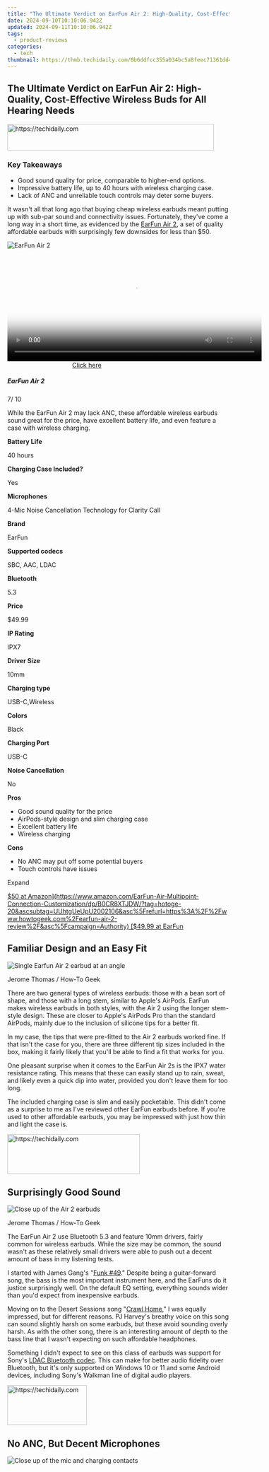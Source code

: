 ```yaml
---
title: "The Ultimate Verdict on EarFun Air 2: High-Quality, Cost-Effective Wireless Buds for All Hearing Needs"
date: 2024-09-10T10:10:06.942Z
updated: 2024-09-11T10:10:06.942Z
tags:
  - product-reviews
categories:
  - tech
thumbnail: https://thmb.techidaily.com/0b6ddfcc355a034bc5a8feec71361dd4191fefb9c46706aa01bde874e33ab2b8.jpeg
---
```


## The Ultimate Verdict on EarFun Air 2: High-Quality, Cost-Effective Wireless Buds for All Hearing Needs





<!-- affiliate ads begin -->
<a href="https://aligracehair.sjv.io/c/5597632/2115920/19272" target="_top" id="2115920">
  <img src="//a.impactradius-go.com/display-ad/19272-2115920" border="0" alt="https://techidaily.com" width="468" height="60"/>
</a>
<img height="0" width="0" src="https://aligracehair.sjv.io/i/5597632/2115920/19272" style="position:absolute;visibility:hidden;" border="0" />
<!-- affiliate ads end -->




### Key Takeaways

* Good sound quality for price, comparable to higher-end options.
* Impressive battery life, up to 40 hours with wireless charging case.
* Lack of ANC and unreliable touch controls may deter some buyers.

 It wasn't all that long ago that buying cheap wireless earbuds meant putting up with sub-par sound and connectivity issues. Fortunately, they've come a long way in a short time, as evidenced by the [EarFun Air 2](https://www.amazon.com/EarFun-Air-Multipoint-Connection-Customization/dp/B0CR8XTJDW/?tag=hotoge-20&ascsubtag=UUhtgUeUpU2002106&asc%5Frefurl=https%3A%2F%2Fwww.howtogeek.com%2Fearfun-air-2-review%2F&asc%5Fcampaign=Authority), a set of quality affordable earbuds with surprisingly few downsides for less than $50.

![EarFun Air 2](https://static1.howtogeekimages.com/wordpress/wp-content/uploads/2024/02/earfun-air-2.png) 





<!-- affiliate ads begin -->
<span id="1993652">
					<video width="576" height="240" style="cursor:pointer"
           poster="//a.impactradius-go.com/display-clicktoplayimage/1993652.png"
           onclick="if(!this.playClicked){this.play();this.setAttribute('controls',true);this.playClicked=true;}">
	   <source src="//a.impactradius-go.com/display-ad/22993-1993652">
	   <img src="//a.impactradius-go.com/display-clicktoplayimage/1993652.png" style="border: none; height: 100%; width: 100%; object-fit: contain">
	</video>
	<div style="width:360px;text-align:center"><a href="javascript:window.open(decodeURIComponent('https%3A%2F%2Fhomestyler.sjv.io%2Fc%2F5597632%2F1993652%2F22993'), '_blank');void(0);">Click here</a></div>
</span>
<img height="0" width="0" src="https://imp.pxf.io/i/5597632/1993652/22993" style="position:absolute;visibility:hidden;" border="0" />
<!-- affiliate ads end -->




#####  EarFun Air 2

7/ 10 

While the EarFun Air 2 may lack ANC, these affordable wireless earbuds sound great for the price, have excellent battery life, and even feature a case with wireless charging.

**Battery Life** 

 40 hours 

**Charging Case Included?** 

 Yes 

**Microphones** 

 4-Mic Noise Cancellation Technology for Clarity Call 

**Brand** 

 EarFun 

**Supported codecs** 

 SBC, AAC, LDAC 

**Bluetooth** 

 5.3 

**Price** 

 $49.99 

**IP Rating** 

 IPX7 

**Driver Size** 

 10mm 

**Charging type** 

 USB-C,Wireless 

**Colors** 

 Black 

**Charging Port** 

 USB-C 

**Noise Cancellation** 

 No 

**Pros** 
* Good sound quality for the price
* AirPods-style design and slim charging case
* Excellent battery life
* Wireless charging

**Cons** 
* No ANC may put off some potential buyers
* Touch controls have issues

Expand 

[$50 at Amazon](https://www.amazon.com/EarFun-Air-Multipoint-Connection-Customization/dp/B0CR8XTJDW/?tag=hotoge-20&ascsubtag=UUhtgUeUpU2002106&asc%5Frefurl=https%3A%2F%2Fwww.howtogeek.com%2Fearfun-air-2-review%2F&asc%5Fcampaign=Authority) [$49.99 at EarFun](https://www.myearfun.com/headphones/earfun-air-2-hi-res-true-wireless-earbuds-black) 

##  Familiar Design and an Easy Fit

![Single Earfun Air 2 earbud at an angle](https://static1.howtogeekimages.com/wordpress/wp-content/uploads/wm/2024/02/single-earfun-air-2-earbud-at-an-anglejpg_53519414678_o.jpg) 

Jerome Thomas / How-To Geek

 There are two general types of wireless earbuds: those with a bean sort of shape, and those with a long stem, similar to Apple's AirPods. EarFun makes wireless earbuds in both styles, with the Air 2 using the longer stem-style design. These are closer to Apple's AirPods Pro than the standard AirPods, mainly due to the inclusion of silicone tips for a better fit.

 In my case, the tips that were pre-fitted to the Air 2 earbuds worked fine. If that isn't the case for you, there are three different tip sizes included in the box, making it fairly likely that you'll be able to find a fit that works for you.

 One pleasant surprise when it comes to the EarFun Air 2s is the IPX7 water resistance rating. This means that these can easily stand up to rain, sweat, and likely even a quick dip into water, provided you don't leave them for too long.

 The included charging case is slim and easily pocketable. This didn't come as a surprise to me as I've reviewed other EarFun earbuds before. If you're used to other affordable earbuds, you may be impressed with just how thin and light the case is.





<!-- affiliate ads begin -->
<a href="https://aligracehair.sjv.io/c/5597632/2115915/19272" target="_top" id="2115915">
  <img src="//a.impactradius-go.com/display-ad/19272-2115915" border="0" alt="https://techidaily.com" width="300" height="90"/>
</a>
<img height="0" width="0" src="https://aligracehair.sjv.io/i/5597632/2115915/19272" style="position:absolute;visibility:hidden;" border="0" />
<!-- affiliate ads end -->




##  Surprisingly Good Sound

![Close up of the Air 2 earbuds](https://static1.howtogeekimages.com/wordpress/wp-content/uploads/wm/2024/02/close-up-of-the-air-2-earbudsjpg_53519675860_o.jpg) 

Jerome Thomas / How-To Geek

 The EarFun Air 2 use Bluetooth 5.3 and feature 10mm drivers, fairly common for wireless earbuds. While the size may be common, the sound wasn't as these relatively small drivers were able to push out a decent amount of bass in my listening tests.

 I started with James Gang's "[Funk #49](https://www.youtube.com/watch?v=U%5FqHU%5F6Ofc0)." Despite being a guitar-forward song, the bass is the most important instrument here, and the EarFuns do it justice surprisingly well. On the default EQ setting, everything sounds wider than you'd expect from inexpensive earbuds.

 Moving on to the Desert Sessions song "[Crawl Home](https://www.youtube.com/watch?v=wdwRQz2CFTk)," I was equally impressed, but for different reasons. PJ Harvey's breathy voice on this song can sound slightly harsh on some earbuds, but these avoid sounding overly harsh. As with the other song, there is an interesting amount of depth to the bass line that I wasn't expecting on such affordable headphones.

 Something I didn't expect to see on this class of earbuds was support for Sony's [LDAC Bluetooth codec](https://iphone-unlock.techidaily.com/in-2024-how-to-unlock-apple-iphone-8-with-a-mask-on-drfone-by-drfone-ios/). This can make for better audio fidelity over Bluetooth, but it's only supported on Windows 10 or 11 and some Android devices, including Sony's Walkman line of digital audio players.





<!-- affiliate ads begin -->
<a href="https://aligracehair.sjv.io/c/5597632/2115943/19272" target="_top" id="2115943">
  <img src="//a.impactradius-go.com/display-ad/19272-2115943" border="0" alt="https://techidaily.com" width="180" height="90"/>
</a>
<img height="0" width="0" src="https://aligracehair.sjv.io/i/5597632/2115943/19272" style="position:absolute;visibility:hidden;" border="0" />
<!-- affiliate ads end -->




##  No ANC, But Decent Microphones

![Close up of the mic and charging contacts](https://static1.howtogeekimages.com/wordpress/wp-content/uploads/wm/2024/02/close-up-of-the-mic-and-charging-contactsjpg_53518356717_o.jpg) 





<!-- affiliate ads begin -->
<span id="701707">
					<video width="1536" height="864" style="cursor:pointer"
           poster="//a.impactradius-go.com/display-clicktoplayimage/701707.png"
           onclick="if(!this.playClicked){this.play();this.setAttribute('controls',true);this.playClicked=true;}">
	   <source src="//a.impactradius-go.com/display-ad/7443-701707">
	   <img src="//a.impactradius-go.com/display-clicktoplayimage/701707.png" style="border: none; height: 100%; width: 100%; object-fit: contain">
	</video>
	<div style="width:960px;text-align:center"><a href="javascript:window.open(decodeURIComponent('https%3A%2F%2Fappsumo.8odi.net%2Fc%2F5597632%2F701707%2F7443'), '_blank');void(0);">Click here</a></div>
</span>
<img height="0" width="0" src="https://imp.pxf.io/i/5597632/701707/7443" style="position:absolute;visibility:hidden;" border="0" />
<!-- affiliate ads end -->




Jerome Thomas / How-To Geek

 One missing feature here may be a major dealbreaker for some: there is no [active noise cancellation (ANC)](https://facebook-clips.techidaily.com/updated-step-by-step-sharing-twitch-on-your-fb-page-for-2024/) of any kind here. You get some passive noise isolation from having the earbuds in your ears, but the Air 2 earbuds aren't using any [DSP](https://visual-screen-recording.techidaily.com/navigating-the-world-of-zoom-audio-to-text-tools-for-2024/) trickery to keep you from hearing your surroundings.

 On the other hand, there appears to be some cleverness at work when it comes to the built-in microphones, as they sound pretty good, and deal well enough with wind noise on a relatively breezy day. They likely won't become your go-to earbuds if you spend a lot of time on the phone, but they're perfect for quick calls. 

##  Unreliable Controls, But Solid Software

![Single Earfun Air 2 earbud](https://static1.howtogeekimages.com/wordpress/wp-content/uploads/wm/2024/02/single-earfun-air-2-earbudjpg_53518357507_o.jpg) 

Jerome Thomas / How-To Geek

 If you've ever tried any other EarFun earbuds, you may be aware of the issues they have with the controls. They use touch-sensitive controls, which can range between being too sensitive and outright ignoring inputs. You can learn to work around them, but they're never a joy to use.

 One other minor fault here is the lack of a wear sensor. Whereas many other earbuds will automatically pause playback when you pop an earbud out of your ear, that isn't the case here. If you want to stop playback, you'll need to do it manually, either on your phone or via the touch controls.

 The EarFun Air 2 are supported in the EarFun app, available for [iPhone](https://apps.apple.com/us/app/earfun-audio/id1612795156) and [Android](https://www.anrdoezrs.net/links/3607085/type/dlg/sid/UUhtgUeUpU2002106/https://play.google.com/store/apps/details?id=com.corelink.earfun&hl=en%5FUS&gl=US). You don't get the ANC controls that you may expect from other EarFun models, but you can change between EQ presets and even customize the touch controls.

##  Solid Battery Life and Wireless Charging

![Earfun Air 2 inside the charging case](https://static1.howtogeekimages.com/wordpress/wp-content/uploads/wm/2024/02/earfun-air-2-inside-the-charging-casejpg_53519675645_o.jpg) 





<!-- affiliate ads begin -->
<a href="https://appsumo.8odi.net/c/5597632/2118321/7443" target="_top" id="2118321">
  <img src="//a.impactradius-go.com/display-ad/7443-2118321" border="0" alt="https://techidaily.com" width="600" height="90"/>
</a>
<img height="0" width="0" src="https://appsumo.8odi.net/i/5597632/2118321/7443" style="position:absolute;visibility:hidden;" border="0" />
<!-- affiliate ads end -->




Jerome Thomas / How-To Geek

 The lack of ANC makes for solid battery life. You can get up to nine hours of playback time on a single charge, though listening via LDAC will cut that time significantly. Add in a few charges from the charging case, and you can get a maximum of around 40 hours before you'll need to fully recharge.

 Recharging is relatively quick and convenient, with a full charge for the earbuds taking around 90 minutes in the case. Plugging in the case to recharge takes only slightly longer. Surprisingly, the EarFun Air 2 charging case supports wireless Qi charging, which is not only convenient but something I relatively see left out of earbuds that sell for double the price.





<!-- affiliate ads begin -->
<a href="https://aligracehair.sjv.io/c/5597632/2135370/19272" target="_top" id="2135370">
  <img src="//a.impactradius-go.com/display-ad/19272-2135370" border="0" alt="https://techidaily.com" width="300" height="90"/>
</a>
<img height="0" width="0" src="https://aligracehair.sjv.io/i/5597632/2135370/19272" style="position:absolute;visibility:hidden;" border="0" />
<!-- affiliate ads end -->




##  Pricing and Availability

 The EarFun Air 2 earbuds are only available in a black finish, and they retail for $49.99\. That's already fairly affordable, but you'll also see them discounted, meaning you can get them for even less.

 In terms of competition, the main competition these face comes from the [Moondrop Space Travel](https://www.amazon.com/Moondrop-Space-Travel-TWS-Earphone/dp/B0CKW5JY9Y/?tag=hotoge-20&ascsubtag=UUhtgUeUpU2002106&asc%5Frefurl=https%3A%2F%2Fwww.howtogeek.com%2Fearfun-air-2-review%2F&asc%5Fcampaign=Authority). This is a set of wireless earbuds that features ANC as well as a wear sensor, which the EarFun Air 2 lacks. On the other hand, I haven't actually had the chance to test these, so the jury is still out on how they sound.

##  Should You Buy the EarFun Air 2?

 For as low as they're priced, the [EarFun Air 2](https://www.amazon.com/EarFun-Air-Multipoint-Connection-Customization/dp/B0CR8XTJDW/?tag=hotoge-20&ascsubtag=UUhtgUeUpU2002106&asc%5Frefurl=https%3A%2F%2Fwww.howtogeek.com%2Fearfun-air-2-review%2F&asc%5Fcampaign=Authority) earbuds pack an impressively fun sound signature. They're not aimed at audiophiles, but your average music or podcast fan, and for this, they punch above their weight in terms of quality. Throw in a microphone array that works well enough for calls and substantial battery life, and they've got a lot going for them.

 They're not perfect. The main issue is the inconsistent controls, which I've encountered in other EarFun products, but how much this affects you will come down to how often you use the controls on earbuds as opposed to your phone or playback device. The lack of ANC won't be a problem for many people, but it will be a problem for some.

 If you're looking for a set of cheap wireless buds that you won't regret spending your money on, the Air 2 are a solid buy. Even if you just pick them up as a backup set or to use while working out, they're well worth the asking price.

![EarFun Air 2](https://static1.howtogeekimages.com/wordpress/wp-content/uploads/2024/02/earfun-air-2.png) 





<!-- affiliate ads begin -->
<span id="1993654">
					<video width="128" height="480" style="cursor:pointer"
           poster="//a.impactradius-go.com/display-clicktoplayimage/1993654.png"
           onclick="if(!this.playClicked){this.play();this.setAttribute('controls',true);this.playClicked=true;}">
	   <source src="//a.impactradius-go.com/display-ad/22993-1993654">
	   <img src="//a.impactradius-go.com/display-clicktoplayimage/1993654.png" style="border: none; height: 100%; width: 100%; object-fit: contain">
	</video>
	<div style="width:80px;text-align:center"><a href="javascript:window.open(decodeURIComponent('https%3A%2F%2Fhomestyler.sjv.io%2Fc%2F5597632%2F1993654%2F22993'), '_blank');void(0);">Click here</a></div>
</span>
<img height="0" width="0" src="https://imp.pxf.io/i/5597632/1993654/22993" style="position:absolute;visibility:hidden;" border="0" />
<!-- affiliate ads end -->




#####  EarFun Air 2

7/ 10 

While the EarFun Air 2 may lack ANC, these affordable wireless earbuds sound great for the price, have excellent battery life, and even feature a case with wireless charging.

[$50 at Amazon](https://www.amazon.com/EarFun-Air-Multipoint-Connection-Customization/dp/B0CR8XTJDW/?tag=hotoge-20&ascsubtag=UUhtgUeUpU2002106&asc%5Frefurl=https%3A%2F%2Fwww.howtogeek.com%2Fearfun-air-2-review%2F&asc%5Fcampaign=Authority) [$49.99 at EarFun](https://www.myearfun.com/headphones/earfun-air-2-hi-res-true-wireless-earbuds-black)

<ins class="adsbygoogle"
     style="display:block"
     data-ad-format="autorelaxed"
     data-ad-client="ca-pub-7571918770474297"
     data-ad-slot="1223367746"></ins>



<ins class="adsbygoogle"
     style="display:block"
     data-ad-client="ca-pub-7571918770474297"
     data-ad-slot="8358498916"
     data-ad-format="auto"
     data-full-width-responsive="true"></ins>

<span class="atpl-alsoreadstyle">Also read:</span>
<div><ul>
<li><a href="https://youtube-data.techidaily.com/024-approved-chuckle-campaign-7-ingenious-ideas-for-funny-youtube-videos/"><u>[New] 2024 Approved  Chuckle Campaign  7 Ingenious Ideas for Funny YouTube Videos</u></a></li>
<li><a href="https://screen-mirroring-recording.techidaily.com/new-2024-approved-unlock-success-top-12-tycoon-games-to-capture-your-attention/"><u>[New] 2024 Approved  Unlock Success  Top 12 Tycoon Games to Capture Your Attention</u></a></li>
<li><a href="https://fox-links.techidaily.com/new-best-pixel-perfect-grids-elevate-image-quality-online-for-2024/"><u>[New] Best Pixel Perfect Grids  Elevate Image Quality Online for 2024</u></a></li>
<li><a href="https://facebook-record-videos.techidaily.com/new-best-youtube-names-generators-plus-how-to-brainstorm-for-2024/"><u>[New] Best YouTube Names Generators [+ How to Brainstorm] for 2024</u></a></li>
<li><a href="https://facebook-videos.techidaily.com/new-staying-informed-recent-facebook-alterations-for-2024/"><u>[New] Staying Informed  Recent Facebook Alterations for 2024</u></a></li>
<li><a href="https://fox-info.techidaily.com/new-the-3-step-guide-to-exceptional-gopro-videos/"><u>[New] The 3-Step Guide to Exceptional GoPro Videos</u></a></li>
<li><a href="https://facebook-video-share.techidaily.com/updated-prime-edition-best-video-editing-apps-unveiled/"><u>[Updated] Prime Edition  Best Video Editing Apps Unveiled</u></a></li>
<li><a href="https://screen-video-capture.techidaily.com/updated-sonicsoothsayer-listening-inspection-report-for-2024/"><u>[Updated] SonicSoothsayer  Listening Inspection Report for 2024</u></a></li>
<li><a href="https://facebook-video-recording.techidaily.com/updated-why-are-status-emojis-blue-understanding-fbs-visual-language-for-2024/"><u>[Updated] Why Are Status Emojis Blue? Understanding FB's Visual Language for 2024</u></a></li>
<li><a href="https://article-knowledge.techidaily.com/2024-approved-affordable-asmr-capturing-selecting-premium-gear-for-budget-conscious-users/"><u>2024 Approved  Affordable ASMR Capturing  Selecting Premium Gear for Budget-Conscious Users</u></a></li>
<li><a href="https://fox-links.techidaily.com/2024-approved-elevate-your-tiktok-cinematic-vision/"><u>2024 Approved  Elevate Your TikTok Cinematic Vision</u></a></li>
<li><a href="https://howto.techidaily.com/6-solutions-to-fix-error-505-in-google-play-store-on-samsung-galaxy-xcover-6-pro-tactical-edition-drfone-by-drfone-fix-android-problems-fix-android-problems/"><u>6 Solutions to Fix Error 505 in Google Play Store on Samsung Galaxy XCover 6 Pro Tactical Edition | Dr.fone</u></a></li>
<li><a href="https://solve-helper.techidaily.com/abbyyee2016/"><u>電子ビルからの飛躍：ABBYYの自動請求・e文書処理解決、「eドキュメントジャパン2016」出展</u></a></li>
<li><a href="https://solve-helper.techidaily.com/a-gradual-journey-into-automation-with-abbyy-essential-guidance-for-successful-integration/"><u>A Gradual Journey Into Automation with ABBYY: Essential Guidance for Successful Integration</u></a></li>
<li><a href="https://solve-helper.techidaily.com/abbyy-welcomes-strategic-equity-stake-from-marlin-equity-partners/"><u>ABBYY Welcomes Strategic Equity Stake From Marlin Equity Partners</u></a></li>
<li><a href="https://solve-helper.techidaily.com/boost-your-site-with-cookiebot-technology-enhanced-performance-and-engagement/"><u>Boost Your Site with Cookiebot Technology – Enhanced Performance and Engagement!</u></a></li>
<li><a href="https://solve-helper.techidaily.com/boost-your-sites-performance-using-cutting-edge-behavioral-analytics-tools/"><u>Boost Your Site's Performance Using Cutting-Edge Behavioral Analytics Tools</u></a></li>
<li><a href="https://solve-helper.techidaily.com/boosting-visibility-with-cookiebot-a-revolutionary-approach-to-web-analytics-and-optimization/"><u>Boosting Visibility with Cookiebot: A Revolutionary Approach to Web Analytics and Optimization</u></a></li>
<li><a href="https://solve-helper.techidaily.com/cookiebot-enabled-features-enhancing-user-experience-and-data-accuracy/"><u>Cookiebot-Enabled Features: Enhancing User Experience and Data Accuracy</u></a></li>
<li><a href="https://solve-helper.techidaily.com/cookiebot-enabled-website-optimization-boost-your-seo-with-advanced-tracking/"><u>Cookiebot-Enabled Website Optimization: Boost Your SEO with Advanced Tracking</u></a></li>
<li><a href="https://solve-helper.techidaily.com/cookiebot-enabled-enhance-user-experience-with-smart-personalization/"><u>Cookiebot-Enabled: Enhance User Experience with Smart Personalization</u></a></li>
<li><a href="https://solve-helper.techidaily.com/cookiebot-delivering-next-level-personalization-and-engagement-online/"><u>Cookiebot: Delivering Next-Level Personalization & Engagement Online</u></a></li>
<li><a href="https://solve-helper.techidaily.com/deloitte-exploite-lintelligence-artificielle-avec-abbyy-ocr-a-son-service-de-decouverte-electronique-etend-les-caracteristiques-techniques/"><u>Deloitte Exploite L'Intelligence Artificielle Avec ABBYY OCR À Son Service De Découverte Électronique, Étend Les Caractéristiques Techniques</u></a></li>
<li><a href="https://phone-solutions.techidaily.com/easy-steps-to-recover-deleted-pictures-from-xiaomi-redmi-13c-by-fonelab-android-recover-pictures/"><u>Easy steps to recover deleted pictures from Xiaomi Redmi 13C.</u></a></li>
<li><a href="https://solve-helper.techidaily.com/effektive-ablaufe-im-anspruchsmanagement-wie-gut-funktioniert-der-lebenszyklus-bei-abbyy/"><u>Effektive Abläufe Im Anspruchsmanagement - Wie Gut Funktioniert Der Lebenszyklus Bei ABBYY?</u></a></li>
<li><a href="https://solve-helper.techidaily.com/elevate-your-sites-interactivity-using-cookiebot-technology-solutions/"><u>Elevate Your Site's Interactivity Using Cookiebot Technology Solutions</u></a></li>
<li><a href="https://solve-helper.techidaily.com/empowering-online-advertising-with-cookiebot-technology-solutions/"><u>Empowering Online Advertising with Cookiebot Technology Solutions</u></a></li>
<li><a href="https://solve-helper.techidaily.com/enhance-digital-engagement-using-the-cookiebot-platform/"><u>Enhance Digital Engagement Using the Cookiebot Platform</u></a></li>
<li><a href="https://solve-helper.techidaily.com/enhance-user-experience-with-advanced-cookiebot-technology-solutions/"><u>Enhance User Experience with Advanced Cookiebot Technology Solutions</u></a></li>
<li><a href="https://solve-helper.techidaily.com/enhance-your-website-with-our-advanced-cookiebot-driven-analytics/"><u>Enhance Your Website with Our Advanced Cookiebot-Driven Analytics</u></a></li>
<li><a href="https://solve-helper.techidaily.com/enhanced-web-personalization-and-tracking-powered-through-cookiebot-solutions/"><u>Enhanced Web Personalization and Tracking Powered Through Cookiebot Solutions</u></a></li>
<li><a href="https://solve-helper.techidaily.com/enhancing-web-experiences-through-smart-analytics-unveiling-the-benefits-of-cookiebot-systems/"><u>Enhancing Web Experiences Through Smart Analytics: Unveiling the Benefits of Cookiebot Systems</u></a></li>
<li><a href="https://solve-helper.techidaily.com/erhohung-der-prozesseffizienz-um-70-deutsche-post-dhl-nutzt-rpa-und-abbyy-idp/"><u>Erhöhung Der Prozesseffizienz Um 70%% - Deutsche Post DHL Nutzt RPA Und ABBYY IDP</u></a></li>
<li><a href="https://solve-helper.techidaily.com/essential-expertise-mastering-core-skills-for-transportation-and-logistics-professionals-in-the-dynamic-abbyy-ecosystem/"><u>Essential Expertise: Mastering Core Skills for Transportation & Logistics Professionals in the Dynamic ABBYY Ecosystem</u></a></li>
<li><a href="https://solve-helper.techidaily.com/harnessing-the-power-of-cookiebot-for-enhanced-web-analytics-and-marketing-automation/"><u>Harnessing the Power of Cookiebot for Enhanced Web Analytics & Marketing Automation</u></a></li>
<li><a href="https://iphone-unlock.techidaily.com/how-to-unlock-apple-iphone-11-pro-apples-new-iphone-drfone-by-drfone-ios/"><u>How to Unlock Apple iPhone 11 Pro, Apples New iPhone | Dr.fone</u></a></li>
<li><a href="https://easy-unlock-android.techidaily.com/how-to-unlock-poco-f5-5g-phone-without-pin-by-drfone-android/"><u>How to Unlock Poco F5 5G Phone without PIN</u></a></li>
<li><a href="https://review-topics.techidaily.com/how-to-upgrade-iphone-xs-max-without-losing-anything-drfone-by-drfone-ios-system-repair-ios-system-repair/"><u>How to Upgrade iPhone XS Max without Losing Anything? | Dr.fone</u></a></li>
<li><a href="https://iphone-unlock.techidaily.com/in-2024-how-to-unlock-apple-iphone-12-pro-with-a-mask-on-drfone-by-drfone-ios/"><u>In 2024, How to Unlock Apple iPhone 12 Pro with a Mask On | Dr.fone</u></a></li>
<li><a href="https://some-knowledge.techidaily.com/in-2024-in-depth-analysis-the-best-livestreaming-video-tech/"><u>In 2024, In-Depth Analysis  The Best Livestreaming Video Tech</u></a></li>
<li><a href="https://solve-helper.techidaily.com/introducing-real-time-text-analysis-with-abbyy-textgrabber-seamless-integration-of-recognition-and-functionality/"><u>Introducing Real-Time Text Analysis with ABBYY TextGrabber – Seamless Integration of Recognition and Functionality</u></a></li>
<li><a href="https://solve-helper.techidaily.com/invoice-management-expense-and-return-on-investment-analysis-tool/"><u>Invoice Management Expense and Return on Investment Analysis Tool</u></a></li>
<li><a href="https://solve-helper.techidaily.com/lessor-des-citoyens-developpeurs-moins-dun-tiers-des-entites-commerciales-francaises-sont-ils-concernes/"><u>L'essor Des 'Citoyens Développeurs': Moins D'un Tiers Des Entités Commerciales Françaises Sont-Ils Concernés?</u></a></li>
<li><a href="https://tech-revival.techidaily.com/large-language-models-unveiled-is-going-with-a-local-option-right-for-you/"><u>Large Language Models Unveiled: Is Going with a Local Option Right For You?</u></a></li>
<li><a href="https://solve-helper.techidaily.com/lead-generation-boosted-with-advanced-cookiebot-integration/"><u>Lead Generation Boosted with Advanced Cookiebot Integration</u></a></li>
<li><a href="https://solve-helper.techidaily.com/leverage-cookiebot-technology-for-tailored-content-delivery-and-improved-seo-ranking/"><u>Leverage Cookiebot Technology for Tailored Content Delivery & Improved SEO Ranking</u></a></li>
<li><a href="https://solve-helper.techidaily.com/mastering-machine-communications-insights-from-the-abbyy-experience/"><u>Mastering Machine Communications: Insights From the ABBYY Experience</u></a></li>
<li><a href="https://solve-helper.techidaily.com/maximize-online-visibility-the-ultimate-guide-to-effective-page-seo-techniques/"><u>Maximize Online Visibility: The Ultimate Guide to Effective Page SEO Techniques</u></a></li>
<li><a href="https://solve-helper.techidaily.com/maximizing-savings-with-optimal-source-to-pay-strategies-at-jones-lang-lasalle/"><u>Maximizing Savings with Optimal Source-to-Pay Strategies at Jones Lang LaSalle</u></a></li>
<li><a href="https://solve-helper.techidaily.com/optimize-your-site-leveraging-cookiebot-for-superior-performance/"><u>Optimize Your Site: Leveraging Cookiebot for Superior Performance</u></a></li>
<li><a href="https://solve-helper.techidaily.com/optimized-personalization-and-conversion-seamless-integration-via-cookiebot-technology/"><u>Optimized Personalization and Conversion: Seamless Integration via Cookiebot Technology</u></a></li>
<li><a href="https://solve-helper.techidaily.com/plan-und-setze-rpa-erfolgreich-ein-ein-funf-stufen-leitfaden-zur-nutzung-der-abbyy-process-intelligence-download-im-pdf/"><u>Plan Und Setze RPA Erfolgreich Ein: Ein Fünf-Stufen-Leitfaden Zur Nutzung Der ABBYY Process Intelligence – Download Im PDF</u></a></li>
<li><a href="https://review-topics.techidaily.com/play-mkv-movies-on-samsung-galaxy-a34-5g-is-it-possible-by-aiseesoft-video-converter-play-mkv-on-android/"><u>Play MKV movies on Samsung Galaxy A34 5G, is it possible?</u></a></li>
<li><a href="https://win-howtos.techidaily.com/quick-solutions-resolve-your-pcs-persistent-windows-update-at-0-dilemma/"><u>Quick Solutions: Resolve Your PC's Persistent 'Windows Update at 0%%' Dilemma</u></a></li>
<li><a href="https://extra-approaches.techidaily.com/ranking-the-best-free-vector-and-illustration-online-spots-for-2024/"><u>Ranking the Best FREE Vector & Illustration Online Spots for 2024</u></a></li>
<li><a href="https://solve-helper.techidaily.com/revolutionize-reading-with-the-new-bookscanner-ios-by-abbyy-effortless-digitization-of-books-at-your-fingertips/"><u>Revolutionize Reading with the New BookScanner iOS by ABBYY: Effortless Digitization of Books at Your Fingertips!</u></a></li>
<li><a href="https://solve-helper.techidaily.com/revolutionizing-workflow-with-abbyy-top-picks-and-findings-by-nelsonhall-research-specialists/"><u>Revolutionizing Workflow with ABBYY: Top Picks & Findings by NelsonHall Research Specialists</u></a></li>
<li><a href="https://facebook-clips.techidaily.com/social-network-synergy-broadcasting-twitch-on-social-media-platforms-for-2024/"><u>Social Network Synergy  Broadcasting Twitch on Social Media Platforms for 2024</u></a></li>
<li><a href="https://solve-helper.techidaily.com/the-accelerating-journey-towards-revolutionary-insurance-tech-insights-from-idc-infographics/"><u>The Accelerating Journey Towards Revolutionary Insurance Tech - Insights From IDC Infographics</u></a></li>
<li><a href="https://extra-lessons.techidaily.com/the-science-of-space-how-layout-affects-professional-effectiveness/"><u>The Science of Space  How Layout Affects Professional Effectiveness</u></a></li>
<li><a href="https://some-skills.techidaily.com/ultimate-picture-sequence-architect-for-2024/"><u>Ultimate Picture Sequence Architect for 2024</u></a></li>
<li><a href="https://hardware-reviews.techidaily.com/unleashing-sonic-beauty-with-the-loud-and-lovely-blueant-soundblade-comprehensive-review/"><u>Unleashing Sonic Beauty with the Loud & Lovely BlueAnt Soundblade - Comprehensive Review</u></a></li>
<li><a href="https://solve-helper.techidaily.com/unlock-website-potential-with-cookiebots-seamless-conversion-solutions/"><u>Unlock Website Potential with Cookiebot's Seamless Conversion Solutions</u></a></li>
<li><a href="https://some-guidance.techidaily.com/unveiling-the-most-advanced-websites-for-customizable-text-design-for-2024/"><u>Unveiling the Most Advanced Websites for Customizable Text Design for 2024</u></a></li>
<li><a href="https://ai-video-apps.techidaily.com/updated-major-update-alert-filmora-x-now-compatible-with-arm-processors/"><u>Updated Major Update Alert Filmora X Now Compatible with ARM Processors</u></a></li>
<li><a href="https://howto.techidaily.com/why-is-my-lava-blaze-2-pro-offline-troubleshooting-guide-drfone-by-drfone-fix-android-problems-fix-android-problems/"><u>Why Is My Lava Blaze 2 Pro Offline? Troubleshooting Guide | Dr.fone</u></a></li>
<li><a href="https://apple-account.techidaily.com/your-account-has-been-disabled-in-the-app-store-and-itunes-on-iphone-6-by-drfone-ios/"><u>Your Account Has Been Disabled in the App Store and iTunes On iPhone 6?</u></a></li>
<li><a href="https://solve-helper.techidaily.com/abbyy-ocr/"><u>ビール業界リーダーのカールスバーグ: ABBYY 人工知能OCRツールを導入決定</u></a></li>
</ul></div>
